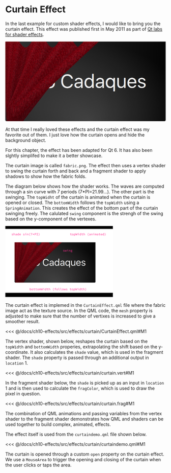 # Curtain Effect

In the last example for custom shader effects, I would like to bring you the curtain effect. This effect was published first in May 2011 as part of [Qt labs for shader effects](http://labs.qt.nokia.com/2011/05/03/qml-shadereffectitem-on-qgraphicsview/).

![image](./assets/curtain.png)

At that time I really loved these effects and the curtain effect was my favorite out of them. I just love how the curtain opens and hide the background object.

For this chapter, the effect has been adapted for Qt 6. It has also been slghtly simplifed to make it a better showcase.

The curtain image is called `fabric.png`. The effect then uses a vertex shader to swing the curtain forth and back and a fragment shader to apply shadows to show how the fabric folds.

The diagram below shows how the shader works. The waves are computed through a sin curve with 7 periods (7\*PI=21.99…). The other part is the swinging. The `topWidht` of the curtain is animated when the curtain is opened or closed. The `bottomWidth` follows the `topWidth` using a `SpringAnimation`. This creates the effect of the bottom part of the curtain swinging freely. The calulated `swing` component is the strengh of the swing based on the y-component of the vertexes.

![image](./assets/curtain_diagram.png)

The curtain effect is implemed in the `CurtainEffect.qml` file where the fabric image act as the texture source. In the QML code, the `mesh` property is adjusted to make sure that the number of vertixes is increased to give a smoother result.

<<< @/docs/ch10-effects/src/effects/curtain/CurtainEffect.qml#M1

The vertex shader, shown below, reshapes the curtain based on the `topWidth` and `bottomWidth` properies, extrapolating the shift based on the y-coordinate. It also calculates the `shade` value, which is used in the fragment shader. The `shade` property is passed through an additional output in `location` 1.

<<< @/docs/ch10-effects/src/effects/curtain/curtain.vert#M1

In the fragment shader below, the `shade` is picked up as an input in `location` 1 and is then used to calculate the `fragColor`, which is used to draw the pixel in question.

<<< @/docs/ch10-effects/src/effects/curtain/curtain.frag#M1

The combination of QML animations and passing variables from the vertex shader to the fragment shader demonstrates how QML and shaders can be used together to build complex, animated, effects.

The effect itself is used from the `curtaindemo.qml` file shown below.

<<< @/docs/ch10-effects/src/effects/curtain/curtaindemo.qml#M1

The curtain is opened through a custom `open` property on the curtain effect. We use a `MouseArea` to trigger the opening and closing of the curtain when the user clicks or taps the area.
